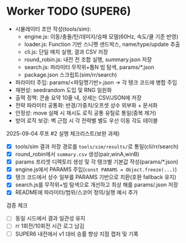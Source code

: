 # Worker TODO (SUPER6)

- 시뮬레이터 초안 작성(tools/sim):
  - engine.js: 이동/충돌/탄/데미지/승패 모델(60Hz, 속도/쿨 기준 반영)
  - loader.js: Function 기반 스니펫 샌드박스, name/type/update 추출
  - cli.js: 단일 매치 실행, 결과 CSV 저장
  - round_robin.js: 내전 전 조합 실행, summary.json 저장
  - search.js: 파라미터 무작위+톱N 빔 탐색, params/*.json
  - package.json 스크립트(sim/rr/search)
- 파라미터 주입: params/<파일명기반>.json → 각 탱크 코드에 병합 주입
- 재현성: seedrandom 도입 및 RNG 일원화
- 출력 정책: 콘솔 요약 10줄 내, 상세는 CSV/JSON에 저장
- 전략 파라미터 공통화: 반경/가중치/오프셋 상수 외부화 + 문서화
- 안정성: move 실패 시 재시도 로직 공통 유틸로 통일(중복 제거)
- 방어 로직 보강: 벽 근접 시 각 전략별 별도 우선 이동 각도 테이블

2025-09-04 루프 #2 실행 체크리스트(보완 과제)
- [x] tools/sim 결과 저장 경로를 `tools/sim/results/`로 통일(cli/rr/search)
- [x] round_robin에서 `summary.csv` 생성(pair,winA,winB)
- [x] params 프리셋 디렉토리 생성 및 각 탱크별 기본값 작성(params/*.json)
- [x] engine.js에서 PARAMS 주입(`const PARAMS = Object.freeze(...)`)
- [x] 탱크 코드에서 상수 일부를 PARAMS 기반으로 치환(호환 fallback 유지)
- [x] search.js를 무작위+빔 탐색으로 개선하고 최상 해를 params/<key>.json 저장
- [x] README에 파라미터/범위/스코어 정의/실행 예시 추가

검증 체크
- [ ] 동일 시드에서 결과 일관성 유지
- [ ] rr 1회전/10회전 시간 로그 남김
- [ ] SUPER6 내전에서 v1 대비 승률 향상 지점 캡처 및 기록
